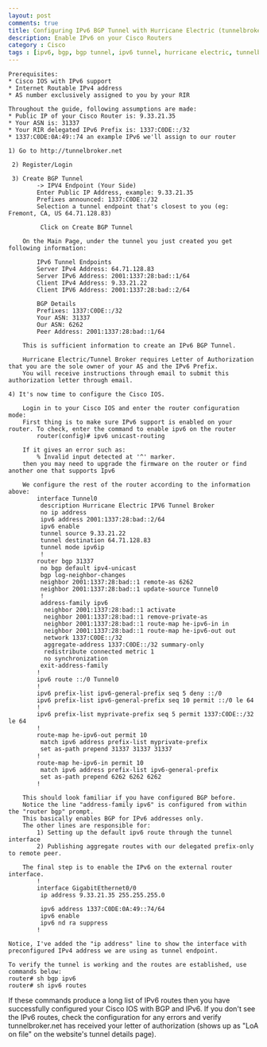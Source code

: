 ```yaml
---
layout: post
comments: true
title: Configuring IPv6 BGP Tunnel with Hurricane Electric (tunnelbroker.net)
description: Enable IPv6 on your Cisco Routers
category : Cisco
tags : [ipv6, bgp, bgp tunnel, ipv6 tunnel, hurricane electric, tunnelbroker]
---
```

    Prerequisites:
    * Cisco IOS with IPv6 support
    * Internet Routable IPv4 address
    * AS number exclusively assigned to you by your RIR

    Throughout the guide, following assumptions are made:
    * Public IP of your Cisco Router is: 9.33.21.35
    * Your ASN is: 31337
    * Your RIR delegated IPv6 Prefix is: 1337:C0DE::/32
    * 1337:C0DE:0A:49::74 an example IPv6 we'll assign to our router

    1) Go to http://tunnelbroker.net
     
     2) Register/Login
     
     3) Create BGP Tunnel
            -> IPV4 Endpoint (Your Side)
            Enter Public IP Address, example: 9.33.21.35
            Prefixes announced: 1337:C0DE::/32
            Selection a tunnel endpoint that's closest to you (eg: Fremont, CA, US 64.71.128.83)
             
             Click on Create BGP Tunnel
         
        On the Main Page, under the tunnel you just created you get following information:
         
            IPv6 Tunnel Endpoints
            Server IPv4 Address: 64.71.128.83
            Server IPv6 Address: 2001:1337:28:bad::1/64
            Client IPv4 Address: 9.33.21.22
            Client IPV6 Address: 2001:1337:28:bad::2/64
         
            BGP Details
            Prefixes: 1337:C0DE::/32
            Your ASN: 31337
            Our ASN: 6262
            Peer Address: 2001:1337:28:bad::1/64
         
        This is sufficient information to create an IPv6 BGP Tunnel.

        Hurricane Electric/Tunnel Broker requires Letter of Authorization that you are the sole owner of your AS and the IPv6 Prefix. 
        You will receive instructions through email to submit this authorization letter through email.

    4) It's now time to configure the Cisco IOS.

        Login in to your Cisco IOS and enter the router configuration mode:
        First thing is to make sure IPv6 support is enabled on your router. To check, enter the command to enable ipv6 on the router
            router(config)# ipv6 unicast-routing

        If it gives an error such as:
            % Invalid input detected at '^' marker.
        then you may need to upgrade the firmware on the router or find another one that supports Ipv6

        We configure the rest of the router according to the information above:
            interface Tunnel0
             description Hurricane Electric IPV6 Tunnel Broker
             no ip address
             ipv6 address 2001:1337:28:bad::2/64
             ipv6 enable
             tunnel source 9.33.21.22
             tunnel destination 64.71.128.83
             tunnel mode ipv6ip
             !
            router bgp 31337
             no bgp default ipv4-unicast
             bgp log-neighbor-changes
             neighbor 2001:1337:28:bad::1 remote-as 6262
             neighbor 2001:1337:28:bad::1 update-source Tunnel0
             !        
             address-family ipv6
              neighbor 2001:1337:28:bad::1 activate
              neighbor 2001:1337:28:bad::1 remove-private-as
              neighbor 2001:1337:28:bad::1 route-map he-ipv6-in in
              neighbor 2001:1337:28:bad::1 route-map he-ipv6-out out
              network 1337:C0DE::/32
              aggregate-address 1337:C0DE::/32 summary-only
              redistribute connected metric 1
              no synchronization
             exit-address-family
            !         
            ipv6 route ::/0 Tunnel0
            !         
            ipv6 prefix-list ipv6-general-prefix seq 5 deny ::/0
            ipv6 prefix-list ipv6-general-prefix seq 10 permit ::/0 le 64
            !         
            ipv6 prefix-list myprivate-prefix seq 5 permit 1337:C0DE::/32 le 64
            !         
            route-map he-ipv6-out permit 10
             match ipv6 address prefix-list myprivate-prefix
             set as-path prepend 31337 31337 31337
            !         
            route-map he-ipv6-in permit 10
             match ipv6 address prefix-list ipv6-general-prefix
             set as-path prepend 6262 6262 6262
            !         

        This should look familiar if you have configured BGP before.  	
        Notice the line "address-family ipv6" is configured from within the "router bgp" prompt.  	
        This basically enables BGP for IPv6 addresses only.  	
        The other lines are responsible for:  	
            1) Setting up the default ipv6 route through the tunnel interface 	
            2) Publishing aggregate routes with our delegated prefix-only to remote peer.

        The final step is to enable the IPv6 on the external router interface.
            !
            interface GigabitEthernet0/0
             ip address 9.33.21.35 255.255.255.0
             
             ipv6 address 1337:C0DE:0A:49::74/64
             ipv6 enable
             ipv6 nd ra suppress
            !         

    Notice, I've added the "ip address" line to show the interface with preconfigured IPv4 address we are using as tunnel endpoint.

    To verify the tunnel is working and the routes are established, use commands below:
    router# sh bgp ipv6
    router# sh ipv6 routes

If these commands produce a long list of IPv6 routes then you have successfully configured your Cisco IOS with BGP and IPv6. If you don't see the IPv6 routes, check the configuration for any errors and verify tunnelbroker.net has received your letter of authorization (shows up as "LoA on file" on the website's tunnel details page).
